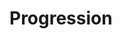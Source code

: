 <!---
title: Group
description: Group Progression
images: [images/exp.png]
bookToC: false
--->

# Progression
